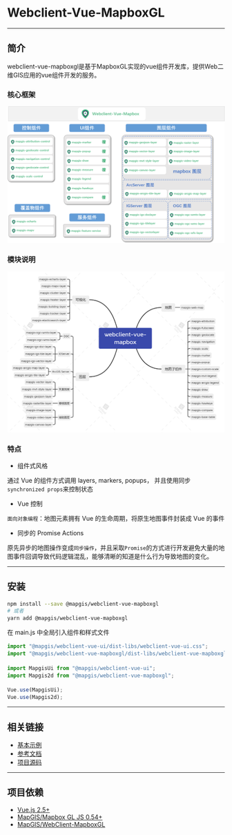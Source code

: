 # Webclient-Vue-MapboxGL

---

## 简介

webclient-vue-mapboxgl是基于MapboxGL实现的vue组件开发库，提供Web二维GIS应用的vue组件开发的服务。

### 核心框架

![核心框架](./docs/images/framework/webclient-vue-mapboxgl.png)

### 模块说明

![模块说明](./docs/guide/webclient-vue-mapbox.png)

### 特点

+ 组件式风格

通过 Vue 的组件方式调用 layers, markers, popups， 并且使用同步`synchronized props`来控制状态

+ Vue 控制

`面向对象编程`：地图元素拥有 Vue 的生命周期，将原生地图事件封装成 Vue 的事件

+ 同步的 Promise Actions

原先异步的地图操作变成`同步操作`，并且采取`Promise`的方式进行开发避免大量的地图事件回调导致代码逻辑混乱，能够清晰的知道是什么行为导致地图的变化。

---

## 安装

```bash
npm install --save @mapgis/webclient-vue-mapboxgl
# 或者
yarn add @mapgis/webclient-vue-mapboxgl
```

在 main.js 中全局引入组件和样式文件

```js
import "@mapgis/webclient-vue-ui/dist-libs/webclient-vue-ui.css";
import "@mapgis/webclient-vue-mapboxgl/dist-libs/webclient-vue-mapboxgl.css";

import MapgisUi from "@mapgis/webclient-vue-ui";
import Mapgis2d from "@mapgis/webclient-vue-mapboxgl";

Vue.use(MapgisUi);
Vue.use(Mapgis2d);
```

---

## 相关链接

+ [基本示例](http://develop.smaryun.com:8899/#/gallery/vue-mapboxgl)
+ [参考文档](http://120.78.82.242:8891/)
+ [项目源码](https://github.com/MapGIS/WebClient-Vue/tree/main/mapboxgl)

---

## 项目依赖

+ [Vue.js 2.5+](https://github.com/vuejs/vue)  
+ [MapGIS/Mapbox GL JS 0.54+](https://github.com/mapbox/mapbox-gl-js)  
+ [MapGIS/WebClient-MapboxGL](https://github.com/mapbox/mapbox-gl-js)
